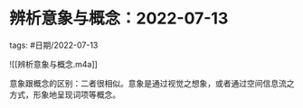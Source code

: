 # 辨析意象与概念：2022-07-13


tags: #日期/2022-07-13 


![[辨析意象与概念.m4a]]

意象跟概念的区别：二者很相似。意象是通过视觉之想象，或者通过空间信息流之方式，形象地呈现词项等概念。